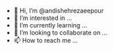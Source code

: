 - 👋 Hi, I’m @andishehrezaeepour
- 👀 I’m interested in ...
- 🌱 I’m currently learning ...
- 💞️ I’m looking to collaborate on ...
- 📫 How to reach me ...

<!---
andishehrezaeepour/andishehrezaeepour is a ✨ special ✨ repository because its `README.md` (this file) appears on your GitHub profile.
You can click the Preview link to take a look at your changes.
--->
